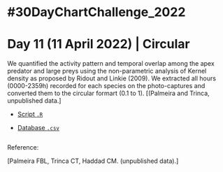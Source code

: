 # #30DayChartChallenge_2022

# Day 11 (11 April 2022) | Circular

We quantified the activity pattern and temporal overlap among the apex predator and large preys using the non-parametric analysis of Kernel density as proposed by Ridout and Linkie (2009). We extracted all hours (0000-2359h) recorded for each species on the photo-captures and converted them to the circular formart (0.1 to 1).   [(Palmeira and Trinca, unpublished data.]

- [Script `.R`]()

- [Database `.csv`]()

<img src="">

Reference:

[Palmeira FBL, Trinca CT, Haddad CM. (unpublished data).]
